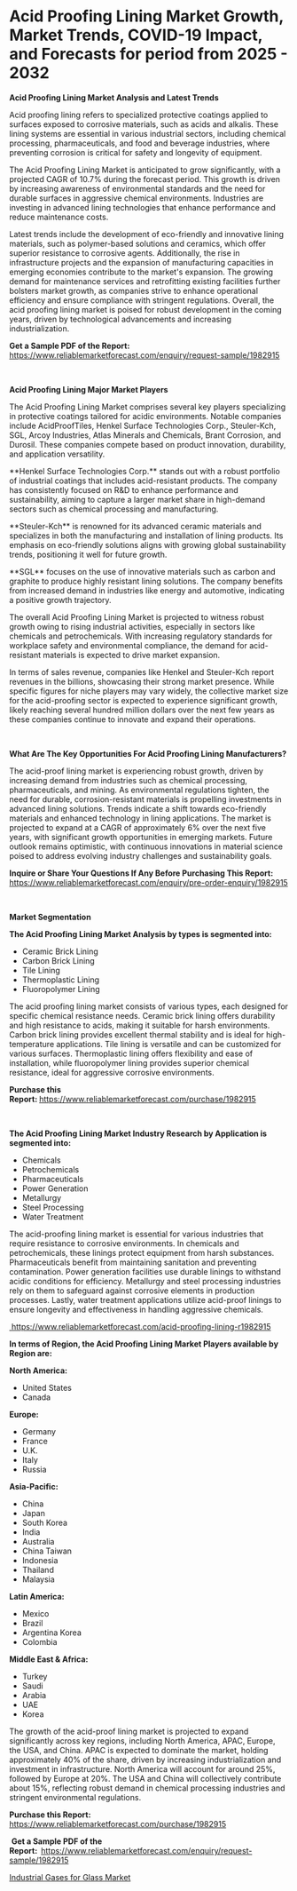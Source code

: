 <p><h1>Acid Proofing Lining Market Growth, Market Trends, COVID-19 Impact, and Forecasts for period from 2025 - 2032</h1></p><p><strong>Acid Proofing Lining Market Analysis and Latest Trends</strong></p>
<p><p>Acid proofing lining refers to specialized protective coatings applied to surfaces exposed to corrosive materials, such as acids and alkalis. These lining systems are essential in various industrial sectors, including chemical processing, pharmaceuticals, and food and beverage industries, where preventing corrosion is critical for safety and longevity of equipment.</p><p>The Acid Proofing Lining Market is anticipated to grow significantly, with a projected CAGR of 10.7% during the forecast period. This growth is driven by increasing awareness of environmental standards and the need for durable surfaces in aggressive chemical environments. Industries are investing in advanced lining technologies that enhance performance and reduce maintenance costs. </p><p>Latest trends include the development of eco-friendly and innovative lining materials, such as polymer-based solutions and ceramics, which offer superior resistance to corrosive agents. Additionally, the rise in infrastructure projects and the expansion of manufacturing capacities in emerging economies contribute to the market's expansion. The growing demand for maintenance services and retrofitting existing facilities further bolsters market growth, as companies strive to enhance operational efficiency and ensure compliance with stringent regulations. Overall, the acid proofing lining market is poised for robust development in the coming years, driven by technological advancements and increasing industrialization.</p></p>
<p><strong>Get a Sample PDF of the Report:&nbsp;</strong> <a href="https://www.reliablemarketforecast.com/enquiry/request-sample/1982915?utm_campaign=1102&utm_medium=2&utm_source=Github&utm_content=ia&utm_term=05022025&utm_id=acid-proofing-lining">https://www.reliablemarketforecast.com/enquiry/request-sample/1982915</a></p>
<p>&nbsp;</p>
<p><strong>Acid Proofing Lining Major Market Players</strong></p>
<p><p>The Acid Proofing Lining Market comprises several key players specializing in protective coatings tailored for acidic environments. Notable companies include AcidProofTiles, Henkel Surface Technologies Corp., Steuler-Kch, SGL, Arcoy Industries, Atlas Minerals and Chemicals, Brant Corrosion, and Durosil. These companies compete based on product innovation, durability, and application versatility.</p><p>**Henkel Surface Technologies Corp.** stands out with a robust portfolio of industrial coatings that includes acid-resistant products. The company has consistently focused on R&D to enhance performance and sustainability, aiming to capture a larger market share in high-demand sectors such as chemical processing and manufacturing. </p><p>**Steuler-Kch** is renowned for its advanced ceramic materials and specializes in both the manufacturing and installation of lining products. Its emphasis on eco-friendly solutions aligns with growing global sustainability trends, positioning it well for future growth.</p><p>**SGL** focuses on the use of innovative materials such as carbon and graphite to produce highly resistant lining solutions. The company benefits from increased demand in industries like energy and automotive, indicating a positive growth trajectory.</p><p>The overall Acid Proofing Lining Market is projected to witness robust growth owing to rising industrial activities, especially in sectors like chemicals and petrochemicals. With increasing regulatory standards for workplace safety and environmental compliance, the demand for acid-resistant materials is expected to drive market expansion.</p><p>In terms of sales revenue, companies like Henkel and Steuler-Kch report revenues in the billions, showcasing their strong market presence. While specific figures for niche players may vary widely, the collective market size for the acid-proofing sector is expected to experience significant growth, likely reaching several hundred million dollars over the next few years as these companies continue to innovate and expand their operations.</p></p>
<p>&nbsp;</p>
<p><strong>What Are The Key Opportunities For Acid Proofing Lining Manufacturers?</strong></p>
<p><p>The acid-proof lining market is experiencing robust growth, driven by increasing demand from industries such as chemical processing, pharmaceuticals, and mining. As environmental regulations tighten, the need for durable, corrosion-resistant materials is propelling investments in advanced lining solutions. Trends indicate a shift towards eco-friendly materials and enhanced technology in lining applications. The market is projected to expand at a CAGR of approximately 6% over the next five years, with significant growth opportunities in emerging markets. Future outlook remains optimistic, with continuous innovations in material science poised to address evolving industry challenges and sustainability goals.</p></p>
<p><strong>Inquire or Share Your Questions If Any Before Purchasing This Report:</strong> <a href="https://www.reliablemarketforecast.com/enquiry/pre-order-enquiry/1982915?utm_campaign=1102&utm_medium=2&utm_source=Github&utm_content=ia&utm_term=05022025&utm_id=acid-proofing-lining">https://www.reliablemarketforecast.com/enquiry/pre-order-enquiry/1982915</a></p>
<p>&nbsp;</p>
<p><strong>Market Segmentation</strong></p>
<p><strong>The Acid Proofing Lining Market Analysis by types is segmented into:</strong></p>
<p><ul><li>Ceramic Brick Lining</li><li>Carbon Brick Lining</li><li>Tile Lining</li><li>Thermoplastic Lining</li><li>Fluoropolymer Lining</li></ul></p>
<p><p>The acid proofing lining market consists of various types, each designed for specific chemical resistance needs. Ceramic brick lining offers durability and high resistance to acids, making it suitable for harsh environments. Carbon brick lining provides excellent thermal stability and is ideal for high-temperature applications. Tile lining is versatile and can be customized for various surfaces. Thermoplastic lining offers flexibility and ease of installation, while fluoropolymer lining provides superior chemical resistance, ideal for aggressive corrosive environments.</p></p>
<p><strong>Purchase this Report:&nbsp;</strong><a href="https://www.reliablemarketforecast.com/purchase/1982915?utm_campaign=1102&utm_medium=2&utm_source=Github&utm_content=ia&utm_term=05022025&utm_id=acid-proofing-lining">https://www.reliablemarketforecast.com/purchase/1982915</a></p>
<p>&nbsp;</p>
<p><strong>The Acid Proofing Lining Market Industry Research by Application is segmented into:</strong></p>
<p><ul><li>Chemicals</li><li>Petrochemicals</li><li>Pharmaceuticals</li><li>Power Generation</li><li>Metallurgy</li><li>Steel Processing</li><li>Water Treatment</li></ul></p>
<p><p>The acid-proofing lining market is essential for various industries that require resistance to corrosive environments. In chemicals and petrochemicals, these linings protect equipment from harsh substances. Pharmaceuticals benefit from maintaining sanitation and preventing contamination. Power generation facilities use durable linings to withstand acidic conditions for efficiency. Metallurgy and steel processing industries rely on them to safeguard against corrosive elements in production processes. Lastly, water treatment applications utilize acid-proof linings to ensure longevity and effectiveness in handling aggressive chemicals.</p></p>
<p><a href="https://www.reliablemarketforecast.com/acid-proofing-lining-r1982915?utm_campaign=1102&utm_medium=2&utm_source=Github&utm_content=ia&utm_term=05022025&utm_id=acid-proofing-lining">&nbsp;https://www.reliablemarketforecast.com/acid-proofing-lining-r1982915</a></p>
<p><strong>In terms of Region, the Acid Proofing Lining Market Players available by Region are:</strong></p>
<p>
    <p> <strong> North America: </strong>
        <ul>
            <li>United States</li>
            <li>Canada</li>
        </ul>
        </p> 
    <p> <strong> Europe: </strong>
        <ul>
            <li>Germany</li>
            <li>France</li>
            <li>U.K.</li>
            <li>Italy</li>
            <li>Russia</li>
        </ul>
        </p> 
    <p> <strong> Asia-Pacific: </strong>
        <ul>
            <li>China</li>
            <li>Japan</li>
            <li>South Korea</li>
            <li>India</li>
            <li>Australia</li>
            <li>China Taiwan</li>
            <li>Indonesia</li>
            <li>Thailand</li>
            <li>Malaysia</li>
        </ul>
        </p> 
    <p> <strong> Latin America: </strong>
        <ul>
            <li>Mexico</li>
            <li>Brazil</li>
            <li>Argentina Korea</li>
            <li>Colombia</li>
        </ul>
        </p> 
    <p> <strong> Middle East & Africa: </strong>
        <ul>
            <li>Turkey</li>
            <li>Saudi</li>
            <li>Arabia</li>
            <li>UAE</li>
            <li>Korea</li>
        </ul>
    </p>
    </p>
<p><p>The growth of the acid-proof lining market is projected to expand significantly across key regions, including North America, APAC, Europe, the USA, and China. APAC is expected to dominate the market, holding approximately 40% of the share, driven by increasing industrialization and investment in infrastructure. North America will account for around 25%, followed by Europe at 20%. The USA and China will collectively contribute about 15%, reflecting robust demand in chemical processing industries and stringent environmental regulations.</p></p>
<p><strong>Purchase this Report: </strong><a href="https://www.reliablemarketforecast.com/purchase/1982915?utm_campaign=1102&utm_medium=2&utm_source=Github&utm_content=ia&utm_term=05022025&utm_id=acid-proofing-lining">https://www.reliablemarketforecast.com/purchase/1982915</a></p>
<p>&nbsp;<strong>Get a Sample PDF of the Report:&nbsp;&nbsp;</strong><a href="https://www.reliablemarketforecast.com/enquiry/request-sample/1982915?utm_campaign=1102&utm_medium=2&utm_source=Github&utm_content=ia&utm_term=05022025&utm_id=acid-proofing-lining">https://www.reliablemarketforecast.com/enquiry/request-sample/1982915</a></p>
<p><strong></strong></p>
<p><p><a href="https://github.com/vimar16th/Market-Research-Report-List-7/blob/main/industrial-gases-for-glass-market.md?utm_campaign=1102&utm_medium=2&utm_source=Github&utm_content=ia&utm_term=05022025&utm_id=acid-proofing-lining">Industrial Gases for Glass Market</a></p></p>
